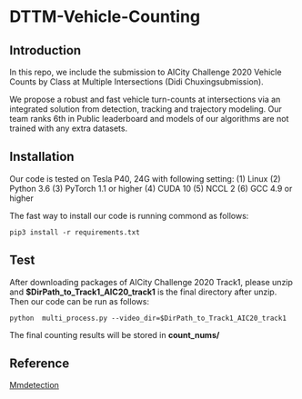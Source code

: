 # DTTM-Vehicle-Counting
## Introduction
In this repo, we include the submission to AICity Challenge 2020 Vehicle Counts by Class at Multiple Intersections (Didi Chuxingsubmission).

We propose a robust and fast vehicle turn-counts at intersections via an integrated solution from detection, tracking and trajectory modeling. 
Our team ranks 6th in Public leaderboard and models of our algorithms are not trained with any extra datasets. 

## Installation
Our code is tested on Tesla P40, 24G with following setting:
(1) Linux
(2) Python 3.6
(3) PyTorch 1.1 or higher
(4) CUDA 10
(5) NCCL 2
(6) GCC 4.9 or higher

The fast way to install our code is running commond as follows:
```
pip3 install -r requirements.txt
```
## Test
After downloading packages of AICity Challenge 2020 Track1, please unzip and **$DirPath\_to\_Track1\_AIC20\_track1** is the final directory after unzip. 
Then our code can be run as follows: 
```
python  multi_process.py --video_dir=$DirPath_to_Track1_AIC20_track1
```
The final counting results will be stored in **count_nums/**  

## Reference
[Mmdetection](https://github.com/open-mmlab/mmdetection)

 
